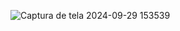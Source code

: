 ![Captura de tela 2024-09-29 153539](https://github.com/user-attachments/assets/11a8bd22-f74a-4f6c-be0c-512b5bcb2002)

